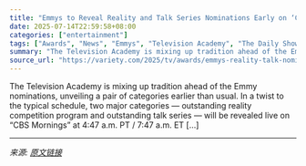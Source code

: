 ```yaml
---
title: "Emmys to Reveal Reality and Talk Series Nominations Early on ‘CBS Mornings’"
date: 2025-07-14T22:59:58+08:00
categories: ["entertainment"]
tags: ["Awards", "News", "Emmys", "Television Academy", "The Daily Show", "The Traitors"]
summary: "The Television Academy is mixing up tradition ahead of the Emmy nominations, unveiling a pair of categories earlier than usual. In a twist to the typical schedule, two major categories — outstanding r"
source_url: "https://variety.com/2025/tv/awards/emmys-reality-talk-nominations-early-cbs-1236460209/"
---
```


The Television Academy is mixing up tradition ahead of the Emmy nominations, unveiling a pair of categories earlier than usual. In a twist to the typical schedule, two major categories — outstanding reality competition program and outstanding talk series — will be revealed live on &#8220;CBS Mornings&#8221; at 4:47 a.m. PT / 7:47 a.m. ET [&#8230;]

---

*来源: [原文链接](https://variety.com/2025/tv/awards/emmys-reality-talk-nominations-early-cbs-1236460209/)*
